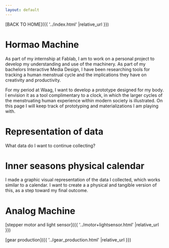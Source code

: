 ```yaml
---
layout: default
---
```


[BACK TO HOME]({{ '../index.html' |relative_url }})


# Hormao Machine

As part of my internship at Fablab, I am to work on a personal project to develop my understanding and use of the machinery. As part of my bachelors Interactive Media Design, I have been researching tools for tracking a human menstrual cycle and the implications they have on creativity and productivity. 

For my period at Waag, I want to develop a prototype designed for my body. I envision it as a tool complimentary to a clock, in which the larger cycles of the menstruating human experience within modern society is illustrated. On this page I will keep track of prototyping and materializations I am playing with.




# Representation of data 
What data do I want to continue collecting?



# Inner seasons physical calendar
I made a graphic visual representation of the data I collected, which works similar to a calendar. I want to create a a physical and tangible version of this, as a step toward my final outcome.






# Analog Machine

[stepper motor and light sensor]({{ '../motor+lightsensor.html' |relative_url }})

[gear production]({{ '../gear_production.html' |relative_url }})


